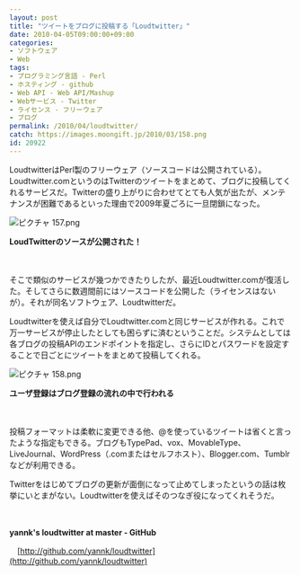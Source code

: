 ```yaml
---
layout: post
title: "ツイートをブログに投稿する「Loudtwitter」"
date: 2010-04-05T09:00:00+09:00
categories:
- ソフトウェア
- Web
tags: 
- プログラミング言語 - Perl
- ホスティング - github
- Web API - Web API/Mashup
- Webサービス - Twitter
- ライセンス - フリーウェア
- ブログ
permalink: /2010/04/loudtwitter/
catch: https://images.moongift.jp/2010/03/158.png
id: 20922
---
```

LoudtwitterはPerl製のフリーウェア（ソースコードは公開されている）。Loudtwitter.comというのはTwitterのツイートをまとめて、ブログに投稿してくれるサービスだ。Twitterの盛り上がりに合わせてとても人気が出たが、メンテナンスが困難であるといった理由で2009年夏ごろに一旦閉鎖になった。

  

![ピクチャ 157.png](https://images.moongift.jp/2010/03/157.png)  
  
**LoudTwitterのソースが公開された！**

  

　

  

そこで類似のサービスが幾つかできたりしたが、最近Loudtwitter.comが復活した。そしてさらに数週間前にはソースコードを公開した（ライセンスはないが）。それが同名ソフトウェア、Loudtwitterだ。

  
<!--more-->

Loudtwitterを使えば自分でLoudtwitter.comと同じサービスが作れる。これで万一サービスが停止したとしても困らずに済むということだ。システムとしては各ブログの投稿APIのエンドポイントを指定し、さらにIDとパスワードを設定することで日ごとにツイートをまとめて投稿してくれる。

  

![ピクチャ 158.png](https://images.moongift.jp/2010/03/158.png)  
  
**ユーザ登録はブログ登録の流れの中で行われる**

  

　

  

投稿フォーマットは柔軟に変更できる他、@を使っているツイートは省くと言ったような指定もできる。ブログもTypePad、vox、MovableType、LiveJournal、WordPress（.comまたはセルフホスト）、Blogger.com、Tumblrなどが利用できる。

  

Twitterをはじめてブログの更新が面倒になって止めてしまったというの話は枚挙にいとまがない。Loudtwitterを使えばそのつなぎ役になってくれそうだ。

  

　

  

**yannk's loudtwitter at master - GitHub**  
  
　[http://github.com/yannk/loudtwitter](http://github.com/yannk/loudtwitter)

  
